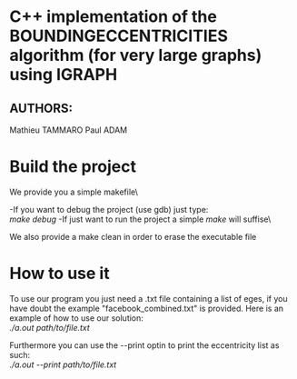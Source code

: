 # C++ implementation of the BOUNDINGECCENTRICITIES algorithm (for very large graphs) using IGRAPH

## AUTHORS:

Mathieu TAMMARO
Paul ADAM

# Build the project

We provide you a simple makefile\

-If you want to debug the project (use gdb) just type:\
	*make debug*
-If just want to run the project a simple *make* will suffise\

We also provide a make clean in order to erase the executable file

# How to use it

To use our program you just need a .txt file containing a list of eges,
if you have doubt the example "facebook_combined.txt" is provided. Here is
an example of how to use our solution:\
	*./a.out path/to/file.txt*

Furthermore you can use the --print optin to print the eccentricity list as such:\
	*./a.out --print path/to/file.txt* 
